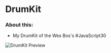 # DrumKit
### About this:
 * My DrumKit of the Wes Bos's #JavaScript30

![ DrumKit Preview](https://img15.hostingpics.net/pics/435569FireShotCapture9JSDrumKitfileUsersMasterDocumentsLoic.png)
